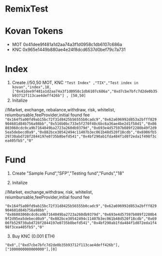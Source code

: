 # RemixTest

# Kovan Tokens

- MOT 0x41dee9f481a1d2aa74a3f1d0958c1db6107c686a
- KNC 0x965e1449b880ae4e24f8dcd6537d0bef79c7a731

# Index

1.  Create
    //50,50 MOT, KNC
    `"Test Index" ,"TIX","Test index in kovan","index",18,["0x41dee9f481a1d2aa74a3f1d0958c1db6107c686a","0xd7cbe7bfc7d2de0b35b93712f113cae4deff426b"] , [50,50]`
2.  Initalize

//Market, exchange, rebalance,withdraw, risk, whitelist, reiumbursable,feeProvider,initial found fee
`"0x164f5a00fd9ab15bc72f31d8425b56555b0cadc9","0x62a696992d853a2bfff829904601d84b756a98bb","0x516b0bc733e5f270f40c6bc6a36ae4be2d1f58d1","0x86803060cdc0ca9b7164049ba2723a260db9379d","0x693e4d57597b089f2280b49f2d95ea5debecd0a9","0x882bce30542494c11407b3ec061b48d520f18cdb","0x6906fb529730abd728f2844197e0735b8befd541","0x4bf290ab1fda484f1d072eda1f498f3cea405fb5","0"`

# Fund

1. Create
"Sample Fund","SFP","Testing fund","Funds","18"

2.  Initalize

//Market, exchange,withdraw, risk, whitelist, reiumbursable,feeProvider,initial found fee

`"0x164f5a00fd9ab15bc72f31d8425b56555b0cadc9","0x62a696992d853a2bfff829904601d84b756a98bb",
"0x86803060cdc0ca9b7164049ba2723a260db9379d","0x693e4d57597b089f2280b49f2d95ea5debecd0a9","0x882bce30542494c11407b3ec061b48d520f18cdb","0x6906fb529730abd728f2844197e0735b8befd541","0x4bf290ab1fda484f1d072eda1f498f3cea405fb5","0"`

3. Buy KNC (0.001 ETH)

`"0x0",["0xd7cbe7bfc7d2de0b35b93712f113cae4deff426b"],["1000000000000000"],[0]`

